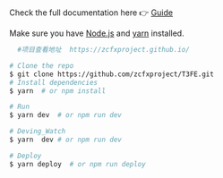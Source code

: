 Check the full documentation here :point_right: [Guide](https://vuepress.docschina.org/)

Make sure you have [Node.js](https://nodejs.org) and [yarn](https://yarnpkg.com) installed.
```bash
  #项目查看地址  https://zcfxproject.github.io/
```
```bash
# Clone the repo
$ git clone https://github.com/zcfxproject/T3FE.git
# Install dependencies
$ yarn  # or npm install

# Run
$ yarn dev  # or npm run dev

# Deving_Watch
$ yarn  dev # or npm run dev

# Deploy
$ yarn deploy  # or npm run deploy
```

